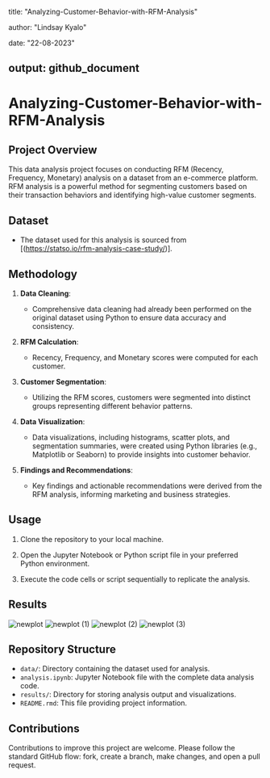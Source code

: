 title: "Analyzing-Customer-Behavior-with-RFM-Analysis"

author: "Lindsay Kyalo"

date: "22-08-2023"

output: github_document
---

# Analyzing-Customer-Behavior-with-RFM-Analysis

## Project Overview

This data analysis project focuses on conducting RFM (Recency, Frequency, Monetary) analysis on a dataset from an e-commerce platform. RFM analysis is a powerful method for segmenting customers based on their transaction behaviors and identifying high-value customer segments.

## Dataset

- The dataset used for this analysis is sourced from [(https://statso.io/rfm-analysis-case-study/)].

## Methodology

1. **Data Cleaning**: 
   - Comprehensive data cleaning had already been performed on the original dataset using Python to ensure data accuracy and consistency. 

2. **RFM Calculation**:
   - Recency, Frequency, and Monetary scores were computed for each customer.

3. **Customer Segmentation**:
   - Utilizing the RFM scores, customers were segmented into distinct groups representing different behavior patterns.

4. **Data Visualization**:
   - Data visualizations, including histograms, scatter plots, and segmentation summaries, were created using Python libraries (e.g., Matplotlib or Seaborn) to provide insights into customer behavior.

5. **Findings and Recommendations**:
   - Key findings and actionable recommendations were derived from the RFM analysis, informing marketing and business strategies.

## Usage

1. Clone the repository to your local machine.

2. Open the Jupyter Notebook or Python script file in your preferred Python environment.

3. Execute the code cells or script sequentially to replicate the analysis.

## Results

![newplot](https://github.com/Lindsaymk/Analyzing-Customer-Behavior-with-RFM-Analysis/assets/130140129/eee14c91-b2c6-4416-b152-35cd5e0d2d02)
![newplot (1)](https://github.com/Lindsaymk/Analyzing-Customer-Behavior-with-RFM-Analysis/assets/130140129/f3531065-6577-40ab-9e25-f1555b23b48b)
![newplot (2)](https://github.com/Lindsaymk/Analyzing-Customer-Behavior-with-RFM-Analysis/assets/130140129/a1f6fcf1-8c74-43d9-85a5-93bef906f001)
![newplot (3)](https://github.com/Lindsaymk/Analyzing-Customer-Behavior-with-RFM-Analysis/assets/130140129/66e7f06c-9b24-4fe6-9d41-fb6d1a2721af)


## Repository Structure

- `data/`: Directory containing the dataset used for analysis.
- `analysis.ipynb`: Jupyter Notebook file with the complete data analysis code.
- `results/`: Directory for storing analysis output and visualizations.
- `README.rmd`: This file providing project information.

## Contributions

Contributions to improve this project are welcome. Please follow the standard GitHub flow: fork, create a branch, make changes, and open a pull request.




